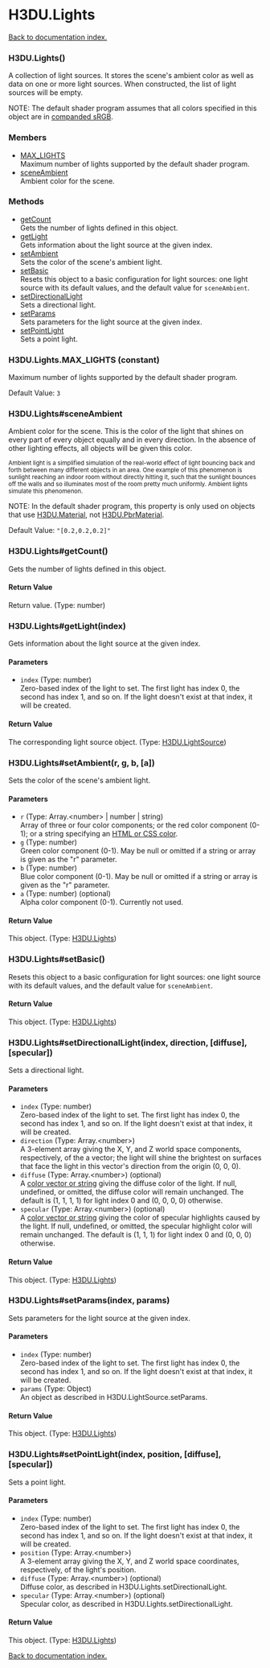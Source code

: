 # H3DU.Lights

[Back to documentation index.](index.md)

<a name='H3DU.Lights'></a>
### H3DU.Lights()

A collection of light sources. It stores the scene's
ambient color as well as data on one or more light sources.
When constructed, the list of light sources will be empty.

NOTE: The default shader program assumes that all colors specified in this object are in
<a href="H3DU.Math.md#H3DU.Math.colorTosRGB">companded sRGB</a>.

### Members

* [MAX_LIGHTS](#H3DU.Lights.MAX_LIGHTS)<br>Maximum number of lights supported
by the default shader program.
* [sceneAmbient](#H3DU.Lights_sceneAmbient)<br>Ambient color for the scene.

### Methods

* [getCount](#H3DU.Lights_getCount)<br>Gets the number of lights defined in this object.
* [getLight](#H3DU.Lights_getLight)<br>Gets information about the light source at the given index.
* [setAmbient](#H3DU.Lights_setAmbient)<br>Sets the color of the scene's ambient light.
* [setBasic](#H3DU.Lights_setBasic)<br>Resets this object to a basic configuration for
light sources: one light source with its default
values, and the default value for <code>sceneAmbient</code>.
* [setDirectionalLight](#H3DU.Lights_setDirectionalLight)<br>Sets a directional light.
* [setParams](#H3DU.Lights_setParams)<br>Sets parameters for the light source at the given index.
* [setPointLight](#H3DU.Lights_setPointLight)<br>Sets a point light.

<a name='H3DU.Lights.MAX_LIGHTS'></a>
### H3DU.Lights.MAX_LIGHTS (constant)

Maximum number of lights supported
by the default shader program.

Default Value: `3`

<a name='H3DU.Lights_sceneAmbient'></a>
### H3DU.Lights#sceneAmbient

Ambient color for the scene. This is the color of the light
that shines on every part of every object equally and in
every direction. In the absence of
other lighting effects, all objects will be given this color.

<small>Ambient light is a simplified simulation of the
real-world effect of light bouncing back and forth between
many different objects in an area. One example of this
phenomenon is sunlight reaching an indoor room without
directly hitting it, such that the sunlight bounces off the walls
and so illuminates most of the room pretty much uniformly.
Ambient lights simulate this phenomenon.</small>

NOTE: In the default shader program, this property is
only used on objects that use <a href="H3DU.Material.md">H3DU.Material</a>, not <a href="H3DU.PbrMaterial.md">H3DU.PbrMaterial</a>.

Default Value: `"[0.2,0.2,0.2]"`

<a name='H3DU.Lights_getCount'></a>
### H3DU.Lights#getCount()

Gets the number of lights defined in this object.

#### Return Value

Return value. (Type: number)

<a name='H3DU.Lights_getLight'></a>
### H3DU.Lights#getLight(index)

Gets information about the light source at the given index.

#### Parameters

* `index` (Type: number)<br>Zero-based index of the light to set. The first light has index 0, the second has index 1, and so on. If the light doesn't exist at that index, it will be created.

#### Return Value

The corresponding light source object. (Type: <a href="H3DU.LightSource.md">H3DU.LightSource</a>)

<a name='H3DU.Lights_setAmbient'></a>
### H3DU.Lights#setAmbient(r, g, b, [a])

Sets the color of the scene's ambient light.

#### Parameters

* `r` (Type: Array.&lt;number> | number | string)<br>Array of three or four color components; or the red color component (0-1); or a string specifying an <a href="H3DU.md#H3DU.toGLColor">HTML or CSS color</a>.
* `g` (Type: number)<br>Green color component (0-1). May be null or omitted if a string or array is given as the "r" parameter.
* `b` (Type: number)<br>Blue color component (0-1). May be null or omitted if a string or array is given as the "r" parameter.
* `a` (Type: number) (optional)<br>Alpha color component (0-1). Currently not used.

#### Return Value

This object. (Type: <a href="H3DU.Lights.md">H3DU.Lights</a>)

<a name='H3DU.Lights_setBasic'></a>
### H3DU.Lights#setBasic()

Resets this object to a basic configuration for
light sources: one light source with its default
values, and the default value for <code>sceneAmbient</code>.

#### Return Value

This object. (Type: <a href="H3DU.Lights.md">H3DU.Lights</a>)

<a name='H3DU.Lights_setDirectionalLight'></a>
### H3DU.Lights#setDirectionalLight(index, direction, [diffuse], [specular])

Sets a directional light.

#### Parameters

* `index` (Type: number)<br>Zero-based index of the light to set. The first light has index 0, the second has index 1, and so on. If the light doesn't exist at that index, it will be created.
* `direction` (Type: Array.&lt;number>)<br>A 3-element array giving the X, Y, and Z world space components, respectively, of the a vector; the light will shine the brightest on surfaces that face the light in this vector's direction from the origin (0, 0, 0).
* `diffuse` (Type: Array.&lt;number>) (optional)<br>A <a href="H3DU.md#H3DU.toGLColor">color vector or string</a> giving the diffuse color of the light. If null, undefined, or omitted, the diffuse color will remain unchanged. The default is (1, 1, 1, 1) for light index 0 and (0, 0, 0, 0) otherwise.
* `specular` (Type: Array.&lt;number>) (optional)<br>A <a href="H3DU.md#H3DU.toGLColor">color vector or string</a> giving the color of specular highlights caused by the light. If null, undefined, or omitted, the specular highlight color will remain unchanged. The default is (1, 1, 1) for light index 0 and (0, 0, 0) otherwise.

#### Return Value

This object. (Type: <a href="H3DU.Lights.md">H3DU.Lights</a>)

<a name='H3DU.Lights_setParams'></a>
### H3DU.Lights#setParams(index, params)

Sets parameters for the light source at the given index.

#### Parameters

* `index` (Type: number)<br>Zero-based index of the light to set. The first light has index 0, the second has index 1, and so on. If the light doesn't exist at that index, it will be created.
* `params` (Type: Object)<br>An object as described in H3DU.LightSource.setParams.

#### Return Value

This object. (Type: <a href="H3DU.Lights.md">H3DU.Lights</a>)

<a name='H3DU.Lights_setPointLight'></a>
### H3DU.Lights#setPointLight(index, position, [diffuse], [specular])

Sets a point light.

#### Parameters

* `index` (Type: number)<br>Zero-based index of the light to set. The first light has index 0, the second has index 1, and so on. If the light doesn't exist at that index, it will be created.
* `position` (Type: Array.&lt;number>)<br>A 3-element array giving the X, Y, and Z world space coordinates, respectively, of the light's position.
* `diffuse` (Type: Array.&lt;number>) (optional)<br>Diffuse color, as described in H3DU.Lights.setDirectionalLight.
* `specular` (Type: Array.&lt;number>) (optional)<br>Specular color, as described in H3DU.Lights.setDirectionalLight.

#### Return Value

This object. (Type: <a href="H3DU.Lights.md">H3DU.Lights</a>)

[Back to documentation index.](index.md)
